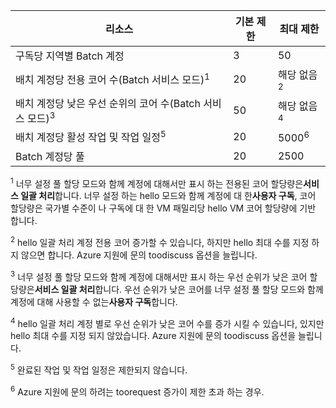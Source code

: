 | **리소스** | **기본 제한** | **최대 제한** |
| --- | --- | --- |
| 구독당 지역별 Batch 계정 | 3 |50 |
| 배치 계정당 전용 코어 수(Batch 서비스 모드)<sup>1</sup> | 20 | 해당 없음<sup>2</sup> |
| 배치 계정당 낮은 우선 순위의 코어 수(Batch 서비스 모드)<sup>3</sup> | 50 | 해당 없음<sup>4</sup> |
| 배치 계정당 활성 작업 및 작업 일정<sup>5</sup> | 20 | 5000<sup>6</sup> |
| Batch 계정당 풀 | 20 | 2500 |

<sup>1</sup> 너무 설정 풀 할당 모드와 함께 계정에 대해서만 표시 하는 전용된 코어 할당량은**서비스 일괄 처리**합니다. 너무 설정 하는 hello 모드와 함께 계정에 대 한**사용자 구독**, 코어 할당량은 국가별 수준이 나 구독에 대 한 VM 패밀리당 hello VM 코어 할당량에 기반 합니다.

<sup>2</sup> hello 일괄 처리 계정 전용 코어 증가할 수 있습니다, 하지만 hello 최대 수를 지정 하지 않으면 합니다. Azure 지원에 문의 toodiscuss 옵션을 늘립니다.

<sup>3</sup> 너무 설정 풀 할당 모드와 함께 계정에 대해서만 표시 하는 우선 순위가 낮은 코어 할당량은**서비스 일괄 처리**합니다. 우선 순위가 낮은 코어를 너무 설정 풀 할당 모드와 함께 계정에 대해 사용할 수 없는**사용자 구독**합니다.

<sup>4</sup> hello 일괄 처리 계정 별로 우선 순위가 낮은 코어 수를 증가 시킬 수 있습니다, 있지만 hello 최대 수를 지정 되지 않았습니다. Azure 지원에 문의 toodiscuss 옵션을 늘립니다.

<sup>5</sup> 완료된 작업 및 작업 일정은 제한되지 않습니다.

<sup>6</sup> Azure 지원에 문의 하려는 toorequest 증가이 제한 초과 하는 경우.
